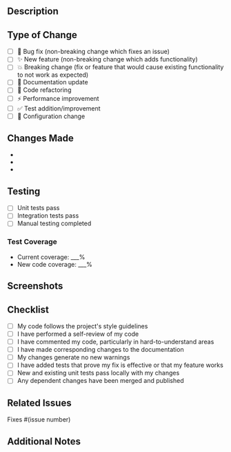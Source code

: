 ## Description
<!-- Provide a brief description of the changes in this PR -->

## Type of Change
<!-- Mark the relevant option with an "x" -->

- [ ] 🐛 Bug fix (non-breaking change which fixes an issue)
- [ ] ✨ New feature (non-breaking change which adds functionality)
- [ ] 💥 Breaking change (fix or feature that would cause existing functionality to not work as expected)
- [ ] 📝 Documentation update
- [ ] 🎨 Code refactoring
- [ ] ⚡ Performance improvement
- [ ] ✅ Test addition/improvement
- [ ] 🔧 Configuration change

## Changes Made
<!-- List the specific changes made in this PR -->

- 
- 
- 

## Testing
<!-- Describe the tests you ran to verify your changes -->

- [ ] Unit tests pass
- [ ] Integration tests pass
- [ ] Manual testing completed

### Test Coverage
<!-- If applicable, mention the test coverage for new code -->

- Current coverage: ___%
- New code coverage: ___%

## Screenshots
<!-- If applicable, add screenshots to help explain your changes -->

## Checklist
<!-- Mark completed items with an "x" -->

- [ ] My code follows the project's style guidelines
- [ ] I have performed a self-review of my code
- [ ] I have commented my code, particularly in hard-to-understand areas
- [ ] I have made corresponding changes to the documentation
- [ ] My changes generate no new warnings
- [ ] I have added tests that prove my fix is effective or that my feature works
- [ ] New and existing unit tests pass locally with my changes
- [ ] Any dependent changes have been merged and published

## Related Issues
<!-- Link any related issues here -->

Fixes #(issue number)

## Additional Notes
<!-- Add any additional notes or context about the PR here -->